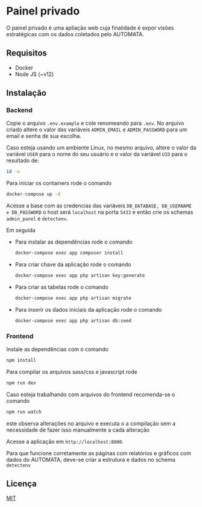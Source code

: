 # Painel privado

O painel privado é uma apliação web cuja finalidade é expor visões estratégicas com os dados coletados pelo AUTOMATA.

## Requisitos
 
 - Docker
 - Node JS (~v12)

## Instalação


### Backend
Copie o arquivo `.env.example` e cole renomeando para `.env`.
No arquivo criado altere o valor das variáveis `ADMIN_EMAIL` e `ADMIN_PASSWORD` para um email e senha de sua escolha. 

Caso esteja usando um ambiente Linux, no mesmo arquivo, altere o valor da variável `USER` para o nome do seu usuário e o valor da variável
`UID` para o resultado de:

```bash
id -u
```

Para iniciar os containers rode o comando  

```bash
docker-compose up -d
```

Acesse a base com as credencias das variáveis ``DB_DATABASE, DB_USERNAME e DB_PASSWORD`` 
o host será ``localhost`` na porta `5433` e então crie os schemas ``admin_panel`` e ``detectenv``.

Em seguida

- Para instalar as dependências rode o comando
    ```bash
    docker-compose exec app composer install
    ```
- Para criar chave da aplicação rode o comando
    ```bash
    docker-compose exec app php artisan key:generate
    ```  
- Para criar as tabelas rode o comando
    ```bash
    docker-compose exec app php artisan migrate
    ```
- Para inserir os dados iniciais da aplicação rode o comando
  ```bash
  docker-compose exec app php artisan db:seed
  ```

### Frontend

Instale as dependências com o comando
```bash
npm install
```

Para compilar os arquivos sass/css e javascript rode
```bash
npm run dev
```

Caso esteja trabalhando com arquivos do frontend recomenda-se o comando 
```bash
npm run watch
```
este observa alterações no arquivo e executa o a compilação sem a necessidade de fazer isso manualmente a cada alteração


Acesse a aplicação em ``http://localhost:8000``.

Para que funcione corretamente as páginas com relatórios e gráficos com dados do AUTOMATA,
deve-se criar a estrutura e dados no schema ``detectenv``


## Licença
[MIT](https://choosealicense.com/licenses/mit/)

